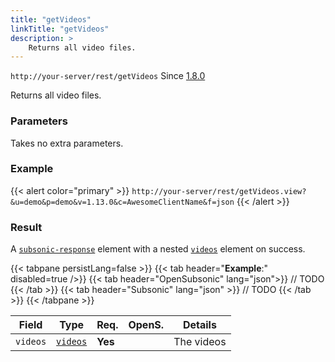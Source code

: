 ```yaml
---
title: "getVideos"
linkTitle: "getVideos"
description: >
    Returns all video files.
---
```


`http://your-server/rest/getVideos` Since [1.8.0](../../subsonic-versions)

Returns all video files.

### Parameters

Takes no extra parameters.

### Example

{{< alert color="primary" >}} `http://your-server/rest/getVideos.view?&u=demo&p=demo&v=1.13.0&c=AwesomeClientName&f=json` {{< /alert >}}

### Result

A [`subsonic-response`](../../responses/subsonic-response) element with a nested [`videos`](../../responses/videos) element on success.

{{< tabpane persistLang=false >}}
{{< tab header="**Example**:" disabled=true />}}
{{< tab header="OpenSubsonic" lang="json">}}
// TODO
{{< /tab >}}
{{< tab header="Subsonic" lang="json" >}}
// TODO
{{< /tab >}}
{{< /tabpane >}}

| Field |  Type | Req. | OpenS. | Details |
| --- | --- | --- | --- | --- |
| `videos` | [`videos`](../../responses/videos) | **Yes** |     | The videos |
